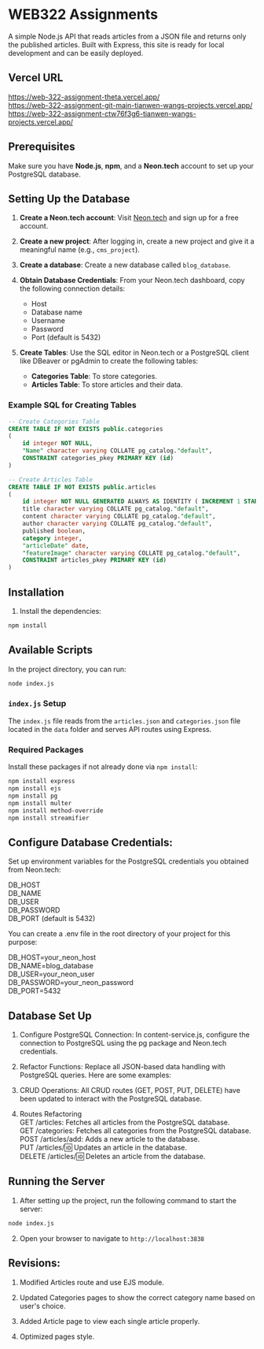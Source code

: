 # WEB322 Assignments

A simple Node.js API that reads articles from a JSON file and returns only the published articles. Built with Express, this site is ready for local development and can be easily deployed.

## Vercel URL

https://web-322-assignment-theta.vercel.app/  
https://web-322-assignment-git-main-tianwen-wangs-projects.vercel.app/  
https://web-322-assignment-ctw76f3g6-tianwen-wangs-projects.vercel.app/

## Prerequisites

Make sure you have **Node.js**, **npm**, and a **Neon.tech** account to set up your PostgreSQL database.

## Setting Up the Database

1. **Create a Neon.tech account**: Visit [Neon.tech](https://neon.tech) and sign up for a free account.  

2. **Create a new project**: After logging in, create a new project and give it a meaningful name (e.g., `cms_project`).  

3. **Create a database**: Create a new database called `blog_database`.  

4. **Obtain Database Credentials**: From your Neon.tech dashboard, copy the following connection details:
    - Host  
    - Database name  
    - Username  
    - Password  
    - Port (default is 5432)  
5. **Create Tables**: Use the SQL editor in Neon.tech or a PostgreSQL client like DBeaver or pgAdmin to create the following tables:  

    - **Categories Table**: To store categories.
    - **Articles Table**: To store articles and their data.

### Example SQL for Creating Tables

```sql
-- Create Categories Table
CREATE TABLE IF NOT EXISTS public.categories
(
    id integer NOT NULL,
    "Name" character varying COLLATE pg_catalog."default",
    CONSTRAINT categories_pkey PRIMARY KEY (id)
)

-- Create Articles Table
CREATE TABLE IF NOT EXISTS public.articles
(
    id integer NOT NULL GENERATED ALWAYS AS IDENTITY ( INCREMENT 1 START 6 MINVALUE 1 MAXVALUE 2147483647 CACHE 1 ),
    title character varying COLLATE pg_catalog."default",
    content character varying COLLATE pg_catalog."default",
    author character varying COLLATE pg_catalog."default",
    published boolean,
    category integer,
    "articleDate" date,
    "featureImage" character varying COLLATE pg_catalog."default",
    CONSTRAINT articles_pkey PRIMARY KEY (id)
)
```

## Installation

1. Install the dependencies:

```bash
npm install
```

## Available Scripts

In the project directory, you can run:

```bash
node index.js
```

### `index.js` Setup

The `index.js` file reads from the `articles.json` and `categories.json` file located in the `data` folder and serves API routes using Express.

### Required Packages

Install these packages if not already done via `npm install`:

```bash
npm install express
npm install ejs
npm install pg
npm install multer
npm install method-override
npm install streamifier
```

## Configure Database Credentials:

Set up environment variables for the PostgreSQL credentials you obtained from Neon.tech:  

DB_HOST  
DB_NAME  
DB_USER  
DB_PASSWORD  
DB_PORT (default is 5432)  

You can create a .env file in the root directory of your project for this purpose:  

DB_HOST=your_neon_host  
DB_NAME=blog_database  
DB_USER=your_neon_user  
DB_PASSWORD=your_neon_password  
DB_PORT=5432  


## Database Set Up

1. Configure PostgreSQL Connection:
In content-service.js, configure the connection to PostgreSQL using the pg package and Neon.tech credentials.  

2. Refactor Functions:
Replace all JSON-based data handling with PostgreSQL queries. Here are some examples:

3. CRUD Operations:
All CRUD routes (GET, POST, PUT, DELETE) have been updated to interact with the PostgreSQL database.

4. Routes Refactoring  
GET /articles: Fetches all articles from the PostgreSQL database.  
GET /categories: Fetches all categories from the PostgreSQL database.  
POST /articles/add: Adds a new article to the database.  
PUT /articles/:id: Updates an article in the database.  
DELETE /articles/:id: Deletes an article from the database.  

## Running the Server

1. After setting up the project, run the following command to start the server:

```bash
node index.js
```

2. Open your browser to navigate to `http://localhost:3838`

## Revisions:

1. Modified Articles route and use EJS module.

2. Updated Categories pages to show the correct category name based on user's choice.

3. Added Article page to view each single article properly.

4. Optimized pages style.
